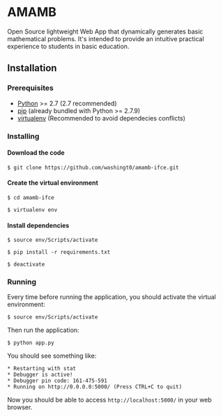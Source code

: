 # AMAMB

Open Source lightweight Web App that dynamically generates basic mathematical problems.
It's intended to provide an intuitive practical experience to students in basic education.

## Installation

### Prerequisites

- [Python](https://www.python.org/) >= 2.7 (2.7 recommended)
- [pip](https://pip.pypa.io/en/stable/) (already bundled with Python >= 2.7.9)
- [virtualenv](https://virtualenv.readthedocs.org/en/latest/index.html) (Recommended to avoid dependecies conflicts)

### Installing

#### Download the code

    $ git clone https://github.com/washingt0/amamb-ifce.git

#### Create the virtual environment

    $ cd amamb-ifce

    $ virtualenv env

#### Install dependencies

    $ source env/Scripts/activate

    $ pip install -r requirements.txt

    $ deactivate

### Running

Every time before running the application, you should activate the virtual environment:

    $ source env/Scripts/activate

Then run the application:

    $ python app.py

You should see something like:

    * Restarting with stat
    * Debugger is active!
    * Debugger pin code: 161-475-591
    * Running on http://0.0.0.0:5000/ (Press CTRL+C to quit)

Now you should be able to access `http://localhost:5000/` in your web browser.
